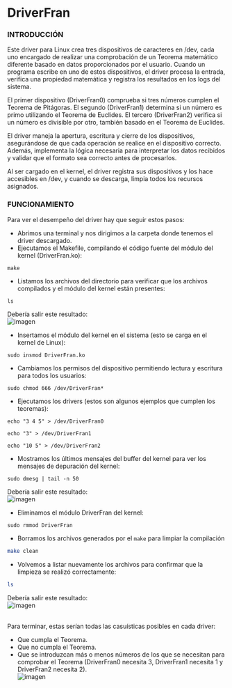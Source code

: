 # DriverFran

### INTRODUCCIÓN
Este driver para Linux crea tres dispositivos de caracteres en /dev, cada uno encargado de realizar una comprobación de un Teorema matemático diferente basado en datos proporcionados por el usuario. Cuando un programa escribe en uno de estos dispositivos, el driver procesa la entrada, verifica una propiedad matemática y registra los resultados en los logs del sistema.

El primer dispositivo (DriverFran0) comprueba si tres números cumplen el Teorema de Pitágoras. El segundo (DriverFran1) determina si un número es primo utilizando el Teorema de Euclides. El tercero (DriverFran2) verifica si un número es divisible por otro, también basado en el Teorema de Euclides.

El driver maneja la apertura, escritura y cierre de los dispositivos, asegurándose de que cada operación se realice en el dispositivo correcto. Además, implementa la lógica necesaria para interpretar los datos recibidos y validar que el formato sea correcto antes de procesarlos.

Al ser cargado en el kernel, el driver registra sus dispositivos y los hace accesibles en /dev, y cuando se descarga, limpia todos los recursos asignados.

### FUNCIONAMIENTO
Para ver el desempeño del driver hay que seguir estos pasos:
- Abrimos una terminal y nos dirigimos a la carpeta donde tenemos el driver descargado.
- Ejecutamos el Makefile, compilando el código fuente del módulo del kernel (DriverFran.ko):
```
make
```
- Listamos los archivos del directorio para verificar que los archivos compilados y el módulo del kernel están presentes:
```
ls
```
Debería salir este resultado: <br>
![imagen](https://github.com/user-attachments/assets/1841daaf-7a5c-4e7f-b802-0479df4b49aa)
- Insertamos el módulo del kernel en el sistema (esto se carga en el kernel de Linux):
```
sudo insmod DriverFran.ko
```
- Cambiamos los permisos del dispositivo permitiendo lectura y escritura para todos los usuarios:
```
sudo chmod 666 /dev/DriverFran*
```
- Ejecutamos los drivers (estos son algunos ejemplos que cumplen los teoremas):
```
echo "3 4 5" > /dev/DriverFran0
```
```
echo "3" > /dev/DriverFran1
```
```
echo "10 5" > /dev/DriverFran2
```
- Mostramos los últimos mensajes del buffer del kernel para ver los mensajes de depuración del kernel:
```
sudo dmesg | tail -n 50
```
Debería salir este resultado: <br>
![imagen](https://github.com/user-attachments/assets/c938969f-d26c-421d-bb2d-ba61da003825)
- Eliminamos el módulo DriverFran del kernel:
```
sudo rmmod DriverFran
```
- Borramos los archivos generados por el ```make``` para limpiar la compilación
```sh
make clean
```
- Volvemos a listar nuevamente los archivos para confirmar que la limpieza se realizó correctamente:
```sh
ls
```
Debería salir este resultado: <br>
![imagen](https://github.com/user-attachments/assets/1a70e6d3-e885-40a8-9d32-63228e0d3d2a) <br><br>

Para terminar, estas serían todas las casuísticas posibles en cada driver:
- Que cumpla el Teorema.
- Que no cumpla el Teorema.
- Que se introduzcan más o menos números de los que se necesitan para comprobar el Teorema (DriverFran0 necesita 3, DriverFran1 necesita 1 y DriverFran2 necesita 2). <br>
![imagen](https://github.com/user-attachments/assets/6b7f1b5a-1593-4cbf-9b2d-705d20a50849)
